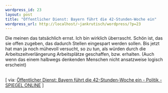 ```yaml
--- 
wordpress_id: 23
layout: post
title: "Öffentlicher Dienst: Bayern führt die 42-Stunden-Woche ein"
wordpress_url: http://localhost/~jankrutisch/wordpress/?p=23
---
```

Die meinen das tats&auml;chlich ernst. Ich bin wirklich &uuml;berrascht. Sch&ouml;n ist, das sie offen zugeben, das dadurch Stellen eingespart werden sollen. Bis jetzt hat man ja noch m&uuml;hevoll versucht, so zu tun, als w&uuml;rden durch die Arbeitszeitverl&auml;ngerung Arbeitspl&auml;tze geschaffen, bzw. erhalten. (Auch wenn das einem halbwegs denkenden Menschen nicht ansatzweise logisch erscheint)
<br />

<br />
[ via: <a href="http://www.spiegel.de/politik/deutschland/0,1518,293409,00.html">&Ouml;ffentlicher Dienst: Bayern f&uuml;hrt die 42-Stunden-Woche ein - Politik - SPIEGEL ONLINE</a> ]
